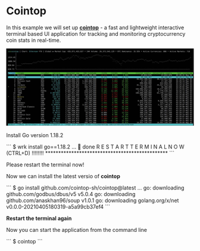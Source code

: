 # Cointop 

In this example we will set up [__cointop__](https://docs.cointop.sh) - a fast and lightweight interactive 
terminal based UI application for tracking and monitoring cryptocurrency coin stats in real-time. 

![cointop.jpg](img/cointop.jpg)

Install Go version 1.18.2

<div class="termy">
```
$ wrk install go==1.18.2
...
🚀 done
R E S T A R T    T E R M I N A L    N O W   (CTRL+D) !!!!!!!!
***********************************************
```
</div>

Please restart the terminal now!

Now we can install the latest versio of __cointop__ 

<div class="termy">
```
$ go install github.com/cointop-sh/cointop@latest
...
go: downloading github.com/godbus/dbus/v5 v5.0.4
go: downloading github.com/anaskhan96/soup v1.0.1
go: downloading golang.org/x/net v0.0.0-20210405180319-a5a99cb37ef4
```
</div>

__Restart the terminal again__

Now you can start the application from the command line

<div class="termy">
```
$ cointop
```
</div>
